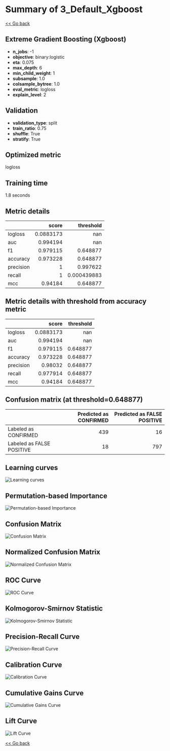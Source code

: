 # Summary of 3_Default_Xgboost

[<< Go back](../README.md)


## Extreme Gradient Boosting (Xgboost)
- **n_jobs**: -1
- **objective**: binary:logistic
- **eta**: 0.075
- **max_depth**: 6
- **min_child_weight**: 1
- **subsample**: 1.0
- **colsample_bytree**: 1.0
- **eval_metric**: logloss
- **explain_level**: 2

## Validation
 - **validation_type**: split
 - **train_ratio**: 0.75
 - **shuffle**: True
 - **stratify**: True

## Optimized metric
logloss

## Training time

1.8 seconds

## Metric details
|           |     score |     threshold |
|:----------|----------:|--------------:|
| logloss   | 0.0883173 | nan           |
| auc       | 0.994194  | nan           |
| f1        | 0.979115  |   0.648877    |
| accuracy  | 0.973228  |   0.648877    |
| precision | 1         |   0.997622    |
| recall    | 1         |   0.000439883 |
| mcc       | 0.94184   |   0.648877    |


## Metric details with threshold from accuracy metric
|           |     score |   threshold |
|:----------|----------:|------------:|
| logloss   | 0.0883173 |  nan        |
| auc       | 0.994194  |  nan        |
| f1        | 0.979115  |    0.648877 |
| accuracy  | 0.973228  |    0.648877 |
| precision | 0.98032   |    0.648877 |
| recall    | 0.977914  |    0.648877 |
| mcc       | 0.94184   |    0.648877 |


## Confusion matrix (at threshold=0.648877)
|                           |   Predicted as CONFIRMED |   Predicted as FALSE POSITIVE |
|:--------------------------|-------------------------:|------------------------------:|
| Labeled as CONFIRMED      |                      439 |                            16 |
| Labeled as FALSE POSITIVE |                       18 |                           797 |

## Learning curves
![Learning curves](learning_curves.png)

## Permutation-based Importance
![Permutation-based Importance](permutation_importance.png)
## Confusion Matrix

![Confusion Matrix](confusion_matrix.png)


## Normalized Confusion Matrix

![Normalized Confusion Matrix](confusion_matrix_normalized.png)


## ROC Curve

![ROC Curve](roc_curve.png)


## Kolmogorov-Smirnov Statistic

![Kolmogorov-Smirnov Statistic](ks_statistic.png)


## Precision-Recall Curve

![Precision-Recall Curve](precision_recall_curve.png)


## Calibration Curve

![Calibration Curve](calibration_curve_curve.png)


## Cumulative Gains Curve

![Cumulative Gains Curve](cumulative_gains_curve.png)


## Lift Curve

![Lift Curve](lift_curve.png)



[<< Go back](../README.md)
